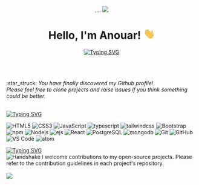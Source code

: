 <div align="center">....
 <img src="https://github.com/Anmol-Baranwal/Cool-GIFs-For-GitHub/assets/74038190/72903324-cf57-4e90-80a6-ed3c9734e0ed" width="800">
<br>

# Hello, I'm Anouar!  <img src="https://github.com/ABSphreak/ABSphreak/blob/master/gifs/Hi.gif" width="30px"> 
[![Typing SVG](https://readme-typing-svg.demolab.com?font=Fira+Code&size=25&pause=1000&color=453F78&background=12407600&center=true&random=false&width=435&lines=Aspiring+Full+Stack+Developer;Lifelong+Learner)](https://git.io/typing-svg)
 </div>
<br><br><br>

 <div>
:star_struck: <i> You have finally discovered my Github profile!</i> <br>
<i>Please feel free to clone projects and raise issues if you think something could be better. </i>
</div>
<br>

[![Typing SVG](https://readme-typing-svg.demolab.com?font=Fira+Code&pause=1000&color=222831&random=false&width=435&lines=Skills%3A)](https://git.io/typing-svg)
<br>

![HTML5](https://img.shields.io/badge/-HTML5-%23E44D27?style=flat-square&logo=html5&logoColor=ffffff)
![CSS3](https://img.shields.io/badge/-CSS3-%231572B6?style=flat-square&logo=css3)
![JavaScript](https://img.shields.io/badge/-JavaScript-%23F7DF1C?style=flat-square&logo=javascript&logoColor=000000&labelColor=%23F7DF1C&color=%23FFCE5A)
![typescript](https://badges.aleen42.com/src/typescript.svg)
![tailwindcss](https://badges.aleen42.com/src/tailwindcss.svg)
![Bootstrap](https://img.shields.io/badge/-Bootstrap-563D7C?style=flat-square&logo=bootstrap&link=https://github.com)
![npm](https://badges.aleen42.com/src/npm.svg)
![Nodejs](https://img.shields.io/badge/-Nodejs-black?style=flat-square&logo=Node.js)
![ejs](https://badges.aleen42.com/src/ejs.svg)
![React](https://img.shields.io/badge/-React-%23282C34?style=flat-square&logo=react)
![PostgreSQL](https://img.shields.io/badge/-PostgreSQL-336791?style=flat-square&logo=postgresql)
![mongodb](https://badges.aleen42.com/src/mongodb.svg)
![Git](https://img.shields.io/badge/-Git-%23F05032?style=flat-square&logo=git&logoColor=%23ffffff)
![GitHub](https://img.shields.io/badge/-GitHub-181717?style=flat-square&logo=github)
![VS Code](http://img.shields.io/badge/-VS%20Code-007ACC?style=flat-square&logo=visual-studio-code&logoColor=ffffff)
![atom](https://badges.aleen42.com/src/atom.svg)


[![Typing SVG](https://readme-typing-svg.demolab.com?font=Fira+Code&pause=1000&color=222831&random=false&width=435&lines=Contributions%3A)](https://git.io/typing-svg)
<br><img src="https://user-images.githubusercontent.com/74038190/216120981-b9507c36-0e04-4469-8e27-c99271b45ba5.png" alt="Handshake" width="30" /> <span>  I welcome contributions to my open-source projects. Please refer to the contribution guidelines in each project's repository.</span>
<br><br>
 <img src="https://user-images.githubusercontent.com/74038190/212284158-e840e285-664b-44d7-b79b-e264b5e54825.gif" width="900">






